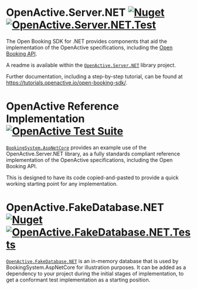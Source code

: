 ﻿# OpenActive.Server.NET [![Nuget](https://img.shields.io/nuget/v/OpenActive.Server.NET.svg)](https://www.nuget.org/packages/OpenActive.Server.NET/) [![OpenActive.Server.NET.Test](https://github.com/openactive/OpenActive.Server.NET/workflows/OpenActive.Server.NET.Tests/badge.svg?branch=master)](https://github.com/openactive/OpenActive.Server.NET/actions?query=workflow%3AOpenActive.Server.NET.Tests)

The Open Booking SDK for .NET provides components that aid the implementation of the OpenActive specifications, including the [Open Booking API](https://openactive.io/open-booking-api/EditorsDraft/).

A readme is available within the [`OpenActive.Server.NET`](https://github.com/openactive/OpenActive.Server.NET/tree/master/OpenActive.Server.NET) library project.

Further documentation, including a step-by-step tutorial, can be found at https://tutorials.openactive.io/open-booking-sdk/.

# OpenActive Reference Implementation [![OpenActive Test Suite](https://github.com/openactive/OpenActive.Server.NET/workflows/OpenActive%20Reference%20Implementation/badge.svg?branch=master)](https://certificates.reference-implementation.openactive.io/examples/all-features/controlled/)
[`BookingSystem.AspNetCore`](https://github.com/openactive/OpenActive.Server.NET/tree/master/Examples/BookingSystem.AspNetCore) provides an example use of the OpenActive.Server.NET library, as a fully standards compliant reference implementation of the OpenActive specifications, including the Open Booking API.

This is designed to have its code copied-and-pasted to provide a quick working starting point for any implementation.

# OpenActive.FakeDatabase.NET [![Nuget](https://img.shields.io/nuget/v/OpenActive.FakeDatabase.NET.svg)](https://www.nuget.org/packages/OpenActive.FakeDatabase.NET/) [![OpenActive.FakeDatabase.NET.Tests](https://github.com/openactive/OpenActive.Server.NET/workflows/OpenActive.FakeDatabase.NET.Tests/badge.svg?branch=master)](https://github.com/openactive/OpenActive.Server.NET/actions?query=workflow%3AOpenActive.FakeDatabase.NET.Tests)
[`OpenActive.FakeDatabase.NET`](https://github.com/openactive/OpenActive.Server.NET/tree/master/Fakes/OpenActive.FakeDatabase.NET) is an in-memory database that is used by BookingSystem.AspNetCore for illustration purposes. It can be added as a dependency to your project during the initial stages of implementation, to get a conformant test implementation as a starting position.
